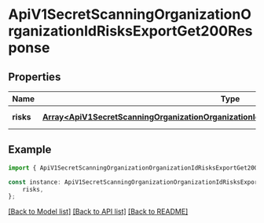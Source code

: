 # ApiV1SecretScanningOrganizationOrganizationIdRisksExportGet200Response


## Properties

Name | Type | Description | Notes
------------ | ------------- | ------------- | -------------
**risks** | [**Array&lt;ApiV1SecretScanningOrganizationOrganizationIdRisksExportGet200ResponseRisksInner&gt;**](ApiV1SecretScanningOrganizationOrganizationIdRisksExportGet200ResponseRisksInner.md) |  | [default to undefined]

## Example

```typescript
import { ApiV1SecretScanningOrganizationOrganizationIdRisksExportGet200Response } from './api';

const instance: ApiV1SecretScanningOrganizationOrganizationIdRisksExportGet200Response = {
    risks,
};
```

[[Back to Model list]](../README.md#documentation-for-models) [[Back to API list]](../README.md#documentation-for-api-endpoints) [[Back to README]](../README.md)
